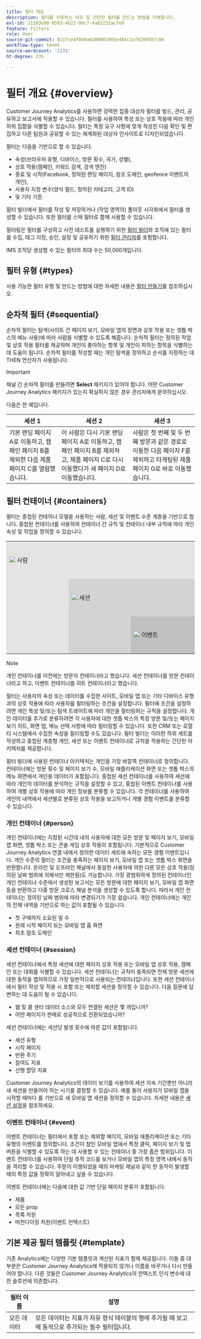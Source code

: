 ```yaml
---
title: 필터 개요
description: 필터를 사용하는 이유 및 간단한 필터를 만드는 방법을 이해합니다.
exl-id: 21183e98-6593-4b22-99c7-4a03231acfe9
feature: Filters
role: User
source-git-commit: 811fce4f056a6280081901e484c3af8209f87c06
workflow-type: tm+mt
source-wordcount: '1172'
ht-degree: 23%

---
```



# 필터 개요 {#overview}

Customer Journey Analytics를 사용하면 강력한 집중 대상자 필터를 빌드, 관리, 공유하고 보고서에 적용할 수 있습니다. 필터를 사용하여 특성 또는 상호 작용에 따라 개인 하위 집합을 식별할 수 있습니다. 필터는 특정 요구 사항에 맞게 작성한 다음 확인 및 편집하고 다른 팀원과 공유할 수 있는 체계화된 대상자 인사이트로 디자인되었습니다.

필터는 다음을 기반으로 할 수 있습니다.

- 속성(브라우저 유형, 디바이스, 방문 횟수, 국가, 성별),
- 상호 작용(캠페인, 키워드 검색, 검색 엔진)
- 종료 및 시작(Facebook, 정의된 랜딩 페이지, 참조 도메인, geofence 이벤트의 개인),
- 사용자 지정 변수(양식 필드, 정의된 카테고리, 고객 ID)
- 및 기타 기준.

필터 빌더에서 필터를 작성 및 저장하거나 (작업 영역의) 폴아웃 시각화에서 필터를 생성할 수 있습니다. 또한 필터를 스택 필터로 함께 사용할 수 있습니다.

필터링은 필터를 구성하고 사전 테스트를 실행하기 위한 [필터 빌더](/help/components/filters/filter-builder.md)와 조직에 있는 필터를 수집, 태그 지정, 승인, 설정 및 공유하기 위한 [필터 관리자](/help/components/filters/manage-filters.md)를 포함합니다.

IMS 조직당 생성할 수 있는 필터의 최대 수는 50,000개입니다.

## 필터 유형 {#types}

사용 가능한 필터 유형 및 만드는 방법에 대한 자세한 내용은 [필터 만들기](/help/components/filters/create-filters.md)를 참조하십시오.

## 순차적 필터 {#sequential}

순차적 필터는 탐색(사이트 간 페이지 보기, 모바일 앱의 장면과 상호 작용 또는 셋톱 박스의 메뉴 사용)에 따라 사람을 식별할 수 있도록 해줍니다. 순차적 필터는 정의된 작업 및 상호 작용 필터를 제공하며 개인이 좋아하는 항목 및 개인이 피하는 항목을 식별하는 데 도움이 됩니다. 순차적 필터를 작성할 때는 개인 탐색을 정의하고 순서를 지정하는 데 THEN 연산자가 사용됩니다.

>[!IMPORTANT]
>
>채널 간 순차적 필터를 만들려면 **Select** 패키지가 있어야 합니다. 어떤 Customer Journey Analytics 패키지가 있는지 확실하지 않은 경우 관리자에게 문의하십시오.

다음은 한 예입니다.

| 세션 1 | 세션 2 | 세션 3 |
| --- | --- | --- |
| 기본 랜딩 페이지 A로 이동하고, 캠페인 페이지 B를 제외한 다음 제품 페이지 C를 열람했습니다. | 이 사람은 다시 기본 랜딩 페이지 A로 이동하고, 캠페인 페이지 B를 제외하고, 제품 페이지 C로 다시 이동했다가 새 페이지 D로 이동했습니다. | 사람은 첫 번째 및 두 번째 방문과 같은 경로로 이동한 다음 페이지 F를 제외하고 타게팅된 제품 페이지 G로 바로 이동했습니다. |

## 필터 컨테이너 {#containers}

필터는 중첩된 컨테이너 모델을 사용하는 사람, 세션 및 이벤트 수준 계층을 기반으로 합니다. 중첩된 컨테이너를 사용하여 컨테이너 간 규칙 및 컨테이너 내부 규칙에 따라 개인 속성 및 작업을 정의할 수 있습니다.


<table style="table-layout: fixed; border: none;">

<tr>
<td style="background-color: #E5E4E2;" colspan="3" width="200" height="100"><img src="https://spectrum.adobe.com/static/icons/workflow_18/Smock_User_18_N.svg"/> 사람</td>
</tr>

<tr>
<td style="background-color: #E5E4E2;" width="200"></td>
<td style="background-color: #D3D3D3;" colspan="2" width="200" height="100"><img src="https://spectrum.adobe.com/static/icons/workflow_18/Smock_Visit_18_N.svg"/> 세션</td>
</tr>

<tr>
<td style="background-color: #E5E4E2;" width="200" height="100"></td>
<td style="background-color: #D3D3D3;" width="200" height="100"></td>
<td style="background-color: #C0C0C0;" width="200" height="100" colspan="1"><img src="https://spectrum.adobe.com/static/icons/workflow_18/Smock_Events_18_N.svg"/> 이벤트</td>
</tr>
</table>

>[!NOTE]
>개인 컨테이너를 이전에는 방문자 컨테이너라고 했습니다. 세션 컨테이너를 방문 컨테이너라고 하고, 이벤트 컨테이너를 히트 컨테이너라고 했습니다.

필터는 사용자의 속성 또는 데이터를 수집한 사이트, 모바일 앱 또는 기타 디바이스 유형과의 상호 작용에 따라 사용자를 필터링하는 조건을 설정합니다. 필터에 조건을 설정하려면 개인 특성 및/또는 탐색 트레이트에 따라 개인을 필터링하는 규칙을 설정합니다. 개인 데이터를 추가로 분류하려면 각 사용자에 대한 셋톱 박스의 특정 방문 및/또는 페이지 보기 히트, 화면 탭, 메뉴 선택 사항에 따라 필터링할 수 있습니다. 또한 CRM 또는 로열티 시스템에서 수집한 속성을 필터링할 수도 있습니다. 필터 빌더는 이러한 하위 세트를 작성하고 중첩된 계층형 개인, 세션 또는 이벤트 컨테이너로 규칙을 적용하는 간단한 아키텍처를 제공합니다.

필터 빌더에 사용된 컨테이너 아키텍처는 개인을 가장 바깥쪽 컨테이너로 정의합니다. 컨테이너에는 방문 횟수 및 페이지 보기 수, 모바일 애플리케이션 화면 또는 셋톱 박스의 메뉴 화면에서 개인용 데이터가 포함됩니다. 중첩된 세션 컨테이너를 사용하여 세션에 따라 개인의 데이터를 분석하는 규칙을 설정할 수 있고, 중첩된 이벤트 컨테이너를 사용하여 개별 상호 작용에 따라 개인 정보를 분류할 수 있습니다. 각 컨테이너를 사용하여 개인의 내역에서 세션별로 분류된 상호 작용을 보고하거나 개별 경험 이벤트를 분류할 수 있습니다.

### 개인 컨테이너 {#person}

개인 컨테이너에는 지정된 시간대 내의 사용자에 대한 모든 방문 및 페이지 보기, 모바일 앱 화면, 셋톱 박스 또는 콘솔 게임 상호 작용이 포함됩니다. 기본적으로 Customer Journey Analytics 연결 내에서 정의한 데이터 세트에 속하는 모든 경험 이벤트입니다. 개인 수준의 필터는 조건을 충족하는 페이지 보기, 모바일 앱 또는 셋톱 박스 화면을 반환합니다. 온라인 및 오프라인 채널에서 동일한 사용자에 의한 다른 모든 상호 작용(정의된 날짜 범위에 의해서만 제한됨)도 가능합니다. 가장 광범위하게 정의된 컨테이너인 개인 컨테이너 수준에서 생성된 보고서는 모든 방문에 대한 페이지 보기, 모바일 앱 화면 등을 반환하고 다중 방문 크로스 채널 분석을 생성할 수 있도록 합니다. 따라서 개인 컨테이너는 정의된 날짜 범위에 따라 변경되기가 가장 쉽습니다.
개인 컨테이너에는 개인의 전체 내역을 기반으로 하는 값이 포함될 수 있습니다.

- 첫 구매까지 소요된 일 수
- 원래 시작 페이지 또는 모바일 앱 홈 화면
- 최초 참조 도메인

### 세션 컨테이너 {#session}

세션 컨테이너에서 특정 세션에 대한 페이지 상호 작용 또는 모바일 앱 상호 작용, 캠페인 또는 대화를 식별할 수 있습니다. 세션 컨테이너는 규칙이 충족되면 전체 방문 세션에 대한 동작을 캡처하므로 가장 일반적으로 사용되는 컨테이너입니다. 또한 세션 컨테이너에서 필터 작성 및 적용 시 포함 또는 제외할 세션을 정의할 수 있습니다. 다음 질문에 답변하는 데 도움이 될 수 있습니다.

- 웹 및 콜 센터 데이터 소스와 모두 연결된 세션은 몇 개입니까?
- 어떤 페이지가 판매로 성공적으로 전환되었습니까?

세션 컨테이너에는 세션당 발생 횟수에 따른 값이 포함됩니다.

- 세션 유형
- 시작 페이지
- 반환 주기
- 참여도 지표
- 선형 할당 지표

Customer Journey Analytics의 데이터 보기를 사용하여 세션 지속 기간뿐만 아니라 새 세션을 만들어야 하는 시기를 결정할 수 있습니다. 예를 들어 사용자가 모바일 앱을 시작할 때마다 를 기반으로 새 모바일 앱 세션을 정의할 수 있습니다. 자세한 내용은 [세션 설정](/help/data-views/session-settings.md)을 참조하세요.

### 이벤트 컨테이너 {#event}

이벤트 컨테이너는 필터에서 포함 또는 제외할 페이지, 모바일 애플리케이션 또는 기타 유형의 이벤트를 정의합니다. 조건이 참인 모바일 앱에서 특정 클릭, 페이지 보기 및 탭 버튼을 식별할 수 있도록 하는 데 사용할 수 있는 컨테이너 중 가장 좁은 범위입니다. 이벤트 컨테이너를 사용하여 단일 추적 코드를 보거나 모바일 앱의 특정 영역 내에서 동작을 격리할 수 있습니다. 주문이 이행되었을 때의 마케팅 채널과 같이 한 동작이 발생할 때의 특정 값을 정확히 알아내고 싶을 수 있습니다.

이벤트 컨테이너에는 다음에 대한 값 기반 단일 페이지 분류가 포함됩니다.

- 제품
- 모든 prop
- 목록 차원
- 머천다이징 차원(이벤트 컨텍스트)

## 기본 제공 필터 템플릿 {#template}

기존 Analytics에는 다양한 기본 템플릿과 계산된 지표가 함께 제공됩니다. 이들 중 대부분은 Customer Journey Analytics에 적용되지 않거나 이름을 바꾸거나 다시 만들어야 합니다. 다른 것들은 Customer Journey Analytics의 컨텍스트 인식 변수에 대한 솔루션에 의존합니다.

| 필터 이름 | 설명 |
| --- | --- |
| 모든 데이터 | 모든 데이터는 지표가 자유 형식 테이블의 행에 추가될 때 보고에 동적으로 추가되는 필수 필터입니다. |
